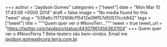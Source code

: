 
+++
author = "Jaydson Gomes"
categories = ["tweet"]
date = "Mon Mar 10 17:43:06 +0000 2014"
draft = false
image = "No media found for this Tweet"
slug = "539a6c7f713169b7f5412e09ff57d50517ccb842"
tags = ["tweet"]
title = """Quem quer ver o #NovoTerr..."""
tweet = true
tweet_url = "https://twitter.com/jaydson/status/443079614563631104"
+++
Quem quer ver o #NovoTerra ? Beta-testers são bem-vindos. Email me jaydson.gomes@corp.terra.com.br
